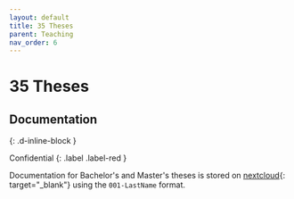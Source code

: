 ```yaml
---
layout: default
title: 35 Theses
parent: Teaching
nav_order: 6
---
```


# 35 Theses

## Documentation
{: .d-inline-block }

Confidential
{: .label .label-red }

Documentation for Bachelor's and Master's theses is stored on [nextcloud](https://nc-2272638881871040784.nextcloud-ionos.com/index.php/apps/files/?dir=/30-30-teaching/35_theses&fileid=124){: target="_blank"} using the `001-LastName` format.
